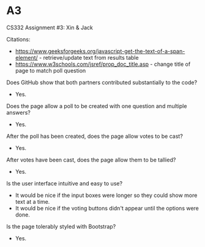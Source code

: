 # A3
CS332 Assignment #3: Xin & Jack

Citations:
  - https://www.geeksforgeeks.org/javascript-get-the-text-of-a-span-element/ - retrieve/update text from results table
  - https://www.w3schools.com/jsref/prop_doc_title.asp - change title of page to match poll question

Does GitHub show that both partners contributed substantially to the code?
  - Yes.
 
Does the page allow a poll to be created with one question and multiple answers?
  - Yes.

After the poll has been created, does the page allow votes to be cast?
  - Yes.

After votes have been cast, does the page allow them to be tallied?
  - Yes.

Is the user interface intuitive and easy to use?
  - It would be nice if the input boxes were longer so they could show more text at a time.
  - It would be nice if the voting buttons didn't appear until the options were done.

Is the page tolerably styled with Bootstrap?
  - Yes.
